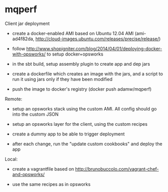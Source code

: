 mqperf
======

Client jar deployment

* create a docker-enabled AMI based on Ubuntu 12.04 AMI (ami-ad4f82da,
http://cloud-images.ubuntu.com/releases/precise/release/)

* follow http://www.shopigniter.com/blog/2014/04/01/deploying-docker-with-opsworks/
to setup docker+opsworks

* in the sbt build, setup assembly plugin to create app and dep jars

* create a dockerfile which creates an image with the jars, and a script to run it
using jars only if they have been modified

* push the image to docker's registry (docker push adamw/mqperf)

Remote:

* setup an opsworks stack using the custom AMI. All config should go into the custom JSON

* setup an opsworks layer for the client, using the custom recipes

* create a dummy app to be able to trigger deployment

* after each change, run the "update custom cookbooks" and deploy the app

Local:

* create a vagrantfile based on http://brunobuccolo.com/vagrant-chef-and-opsworks/

* use the same recipes as in opsworks